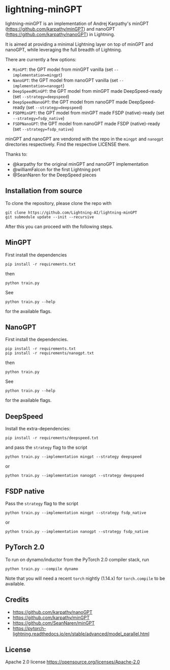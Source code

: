 # lightning-minGPT

lightning-minGPT is an implementation of Andrej Karpathy's minGPT (https://github.com/karpathy/minGPT) and nanoGPT (https://github.com/karpathy/nanoGPT) in Lightning.

It is aimed at providing a minimal Lightning layer on top of minGPT and nanoGPT, while leveraging the full breadth of Lightning.

There are currently a few options:

- `MinGPT`: the GPT model from minGPT vanilla (set `--implementation=mingpt`)
- `NanoGPT`: the GPT model from nanoGPT vanilla (set `--implementation=nanogpt`)
- `DeepSpeedMinGPT`: the GPT model from minGPT made DeepSpeed-ready (set `--strategy=deepspeed`)
- `DeepSpeedNanoGPT`: the GPT model from nanoGPT made DeepSpeed-ready (set `--strategy=deepspeed`)
- `FSDPMinGPT`: the GPT model from minGPT made FSDP (native)-ready (set `--strategy=fsdp_native`)
- `FSDPNanoGPT`: the GPT model from nanoGPT made FSDP (native)-ready (set `--strategy=fsdp_native`)

minGPT and nanoGPT are vendored with the repo in the `mingpt` and `nanogpt` directories respectively. Find the respective LICENSE there.

Thanks to:

- @karpathy for the original minGPT and nanoGPT implementation
- @williamFalcon for the first Lightning port
- @SeanNaren for the DeepSpeed pieces

## Installation from source

To clone the repository, please clone the repo with

```shell
git clone https://github.com/Lightning-AI/lightning-minGPT
git submodule update --init --recursive
```

After this you can proceed with the following steps.

## MinGPT

First install the dependencies

```shell
pip install -r requirements.txt
```

then

```shell
python train.py
```

See

```shell
python train.py --help
```

for the available flags.

## NanoGPT

First install the dependencies.

```shell
pip install -r requirements.txt
pip install -r requirements/nanogpt.txt
```

then

```shell
python train.py
```

See

```shell
python train.py --help
```

for the available flags.

## DeepSpeed

Install the extra-dependencies:

```shell
pip install -r requirements/deepspeed.txt
```

and pass the `strategy` flag to the script

```shell
python train.py --implementation mingpt --strategy deepspeed
```

or

```shell
python train.py --implementation nanogpt --strategy deepspeed
```

## FSDP native

Pass the `strategy` flag to the script

```shell
python train.py --implementation mingpt --strategy fsdp_native
```

or

```shell
python train.py --implementation nanogpt --strategy fsdp_native
```

## PyTorch 2.0

To run on dynamo/inductor from the PyTorch 2.0 compiler stack, run

```shell
python train.py --compile dynamo
```

Note that you will need a recent `torch` nightly (1.14.x) for `torch.compile`
to be available.

## Credits

- https://github.com/karpathy/nanoGPT
- https://github.com/karpathy/minGPT
- https://github.com/SeanNaren/minGPT
- https://pytorch-lightning.readthedocs.io/en/stable/advanced/model_parallel.html

## License

Apache 2.0 license https://opensource.org/licenses/Apache-2.0
